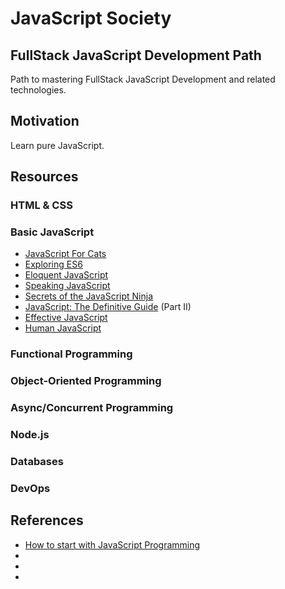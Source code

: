 # JavaScript Society

## FullStack JavaScript Development Path

Path to mastering FullStack JavaScript Development and related technologies.

## Motivation

Learn pure JavaScript.

## Resources

### HTML & CSS

### Basic JavaScript

- [JavaScript For Cats](http://jsforcats.com/)
- [Exploring ES6](http://exploringjs.com/es6/)
- [Eloquent JavaScript](http://eloquentjavascript.net/)
- [Speaking JavaScript](http://speakingjs.com/es5/)
- [Secrets of the JavaScript Ninja]()
- [JavaScript: The Definitive Guide]() (Part II)
- [Effective JavaScript]()
- [Human JavaScript](http://read.humanjavascript.com/)

### Functional Programming

### Object-Oriented Programming

### Async/Concurrent Programming

### Node.js

### Databases

### DevOps

## References

- [How to start with JavaScript Programming](http://jugoncalv.es/blog/javascript/how-to-start-with-javascript/)
- []()
- []()
- []()
